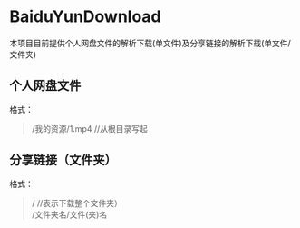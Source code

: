 # BaiduYunDownload
本项目目前提供个人网盘文件的解析下载(单文件)及分享链接的解析下载(单文件/文件夹)
## 个人网盘文件
格式：
> /我的资源/1.mp4     //从根目录写起
## 分享链接（文件夹）
格式：
> /   //表示下载整个文件夹）<br>
> /文件夹名/文件(夹)名

